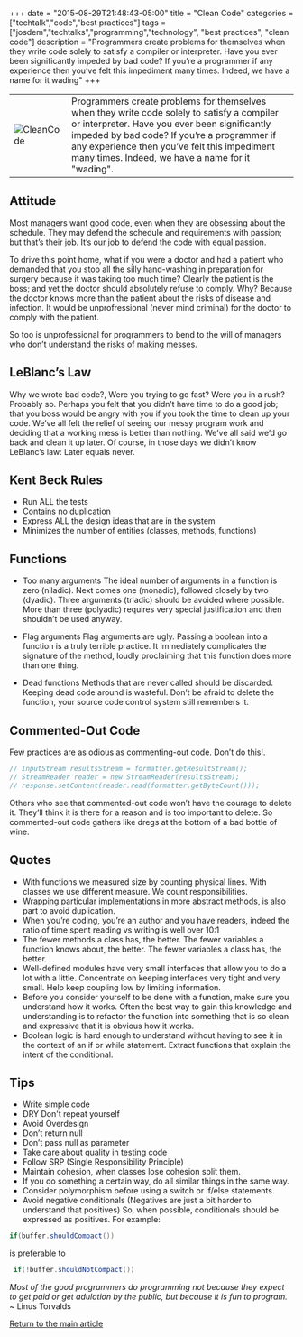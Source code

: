 +++
date = "2015-08-29T21:48:43-05:00"
title = "Clean Code"
categories = ["techtalk","code","best practices"]
tags = ["josdem","techtalks","programming","technology", "best practices", "clean code"]
description = "Programmers create problems for themselves when they write code solely to satisfy a compiler or interpreter. Have you ever been significantly impeded by bad code? If you’re a programmer if any experience then you’ve felt this impediment many times. Indeed, we have a name for it wading"
+++

|   |   |
|---|---|
|![CleanCode](/img/techtalks/best_practices/clean_code.jpg) |Programmers create problems for themselves when they write code solely to satisfy a compiler or interpreter. Have you ever been significantly impeded by bad code? If you’re a programmer if any experience then you’ve felt this impediment many times. Indeed, we have a name for it "wading".|

## Attitude
Most managers want good code, even when they are obsessing about the schedule. They may defend the schedule and requirements with passion; but that’s their job. It’s our job to defend the code with equal passion.

To drive this point home, what if you were a doctor and had a patient who demanded that you stop all the silly hand-washing in preparation for surgery because it was taking too much time? Clearly the patient is the boss; and yet the doctor should absolutely refuse to comply. Why? Because the doctor knows more than the patient about the risks of disease and infection. It would be unprofressional (never mind criminal) for the doctor to comply with the patient.

So too is unprofessional for programmers to bend to the will of managers who don’t understand the risks of making messes.

## LeBlanc’s Law
Why we wrote bad code?, Were you trying to go fast? Were you in a rush? Probably so. Perhaps you felt that you didn’t have time to do a good job; that you boss would be angry with you if you took the time to clean up your code. We’ve all felt the relief of seeing our messy program work and deciding that a working mess is better than nothing. We’ve all said we’d go back and clean it up later. Of course, in those days we didn’t know LeBlanc’s law: Later equals never.

## Kent Beck Rules
* Run ALL the tests
* Contains no duplication
* Express ALL the design ideas that are in the system
* Minimizes the number of entities (classes, methods, functions)

## Functions
* Too many arguments The ideal number of arguments in a function is zero (niladic). Next comes one (monadic), followed closely by two (dyadic). Three arguments (triadic) should be avoided where possible. More than three (polyadic) requires very special justification and then shouldn’t be used anyway.

* Flag arguments Flag arguments are ugly. Passing a boolean into a function is a truly terrible practice. It immediately complicates the signature of the method, loudly proclaiming that this function does more than one thing.

* Dead functions Methods that are never called should be discarded. Keeping dead code around is wasteful. Don’t be afraid to delete the function, your source code control system still remembers it.

## Commented-Out Code
Few practices are as odious as commenting-out code. Don’t do this!.

```java
// InputStream resultsStream = formatter.getResultStream();
// StreamReader reader = new StreamReader(resultsStream);
// response.setContent(reader.read(formatter.getByteCount()));
```

Others who see that commented-out code won’t have the courage to delete it. They’ll think it is there for a reason and is too important to delete. So commented-out code gathers like dregs at the bottom of a bad bottle of wine.

## Quotes
* With functions we measured size by counting physical lines. With classes we use different measure. We count responsibilities.
* Wrapping particular implementations in more abstract methods, is also part to avoid duplication.
* When you’re coding, you’re an author and you have readers, indeed the ratio of time spent reading vs writing is well over 10:1
* The fewer methods a class has, the better. The fewer variables a function knows about, the better. The fewer variables a class has, the better.
* Well-defined modules have very small interfaces that allow you to do a lot with a little. Concentrate on keeping interfaces very tight and very small. Help keep coupling low by limiting information.
* Before you consider yourself to be done with a function, make sure you understand how it works. Often the best way to gain this knowledge and understanding is to refactor the function into something that is so clean and expressive that it is obvious how it works.
* Boolean logic is hard enough to understand without having to see it in the context of an if or while statement. Extract functions that explain the intent of the conditional.

## Tips
* Write simple code
* DRY Don't repeat yourself
* Avoid Overdesign
* Don’t return null
* Don’t pass null as parameter
* Take care about quality in testing code
* Follow SRP (Single Responsibility Principle)
* Maintain cohesion, when classes lose cohesion split them.
* If you do something a certain way, do all similar things in the same way.
* Consider polymorphism before using a switch or if/else statements.
* Avoid negative conditionals (Negatives are just a bit harder to understand that positives) So, when possible, conditionals should be expressed as positives. For example:

```java
if(buffer.shouldCompact())
```

is preferable to

```java
 if(!buffer.shouldNotCompact())
```

*Most of the good programmers do programming not because they expect to get paid or get adulation by the public, but because it is fun to program.* ~ Linus Torvalds

[Return to the main article](/techtalk/best_practices)
